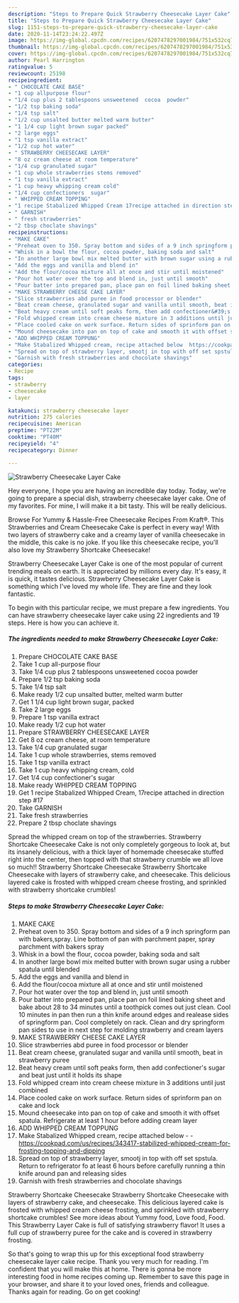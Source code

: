 ```yaml
---
description: "Steps to Prepare Quick Strawberry Cheesecake Layer Cake"
title: "Steps to Prepare Quick Strawberry Cheesecake Layer Cake"
slug: 1151-steps-to-prepare-quick-strawberry-cheesecake-layer-cake
date: 2020-11-14T23:24:22.497Z
image: https://img-global.cpcdn.com/recipes/6207478297001984/751x532cq70/strawberry-cheesecake-layer-cake-recipe-main-photo.jpg
thumbnail: https://img-global.cpcdn.com/recipes/6207478297001984/751x532cq70/strawberry-cheesecake-layer-cake-recipe-main-photo.jpg
cover: https://img-global.cpcdn.com/recipes/6207478297001984/751x532cq70/strawberry-cheesecake-layer-cake-recipe-main-photo.jpg
author: Pearl Harrington
ratingvalue: 5
reviewcount: 25198
recipeingredient:
- " CHOCOLATE CAKE BASE"
- "1 cup allpurpose flour"
- "1/4 cup plus 2 tablespoons unsweetened  cocoa  powder"
- "1/2 tsp baking soda"
- "1/4 tsp salt"
- "1/2 cup unsalted butter melted warm butter"
- "1 1/4 cup light brown sugar packed"
- "2 large eggs"
- "1 tsp vanilla extract"
- "1/2 cup hot water"
- " STRAWBERRY CHEESECAKE LAYER"
- "8 oz cream cheese at room temperature"
- "1/4 cup granulated sugar"
- "1 cup whole strawberries stems removed"
- "1 tsp vanilla extract"
- "1 cup heavy whipping cream cold"
- "1/4 cup confectioners  sugar"
- " WHIPPED CREAM TOPPING"
- "1 recipe Stabalized Whipped Cream 17recipe attached in direction step 17"
- " GARNISH"
- " fresh strawberries"
- "2 tbsp choclate shavings"
recipeinstructions:
- "MAKE CAKE"
- "Preheat oven to 350. Spray bottom and sides of a 9 inch springform pan with bakers,spray. Line bottom of pan with parchment paper, spray parchment with bakers spray"
- "Whisk in a bowl the flour, cocoa powder, baking soda and salt"
- "In another large bowl mix melted butter with brown sugar using a rubber spatula until blended"
- "Add the eggs and vanilla and blend in"
- "Add the flour/cocoa mixture all at once and stir until moistened"
- "Pour hot water over the top and blend in, just until smooth"
- "Pour batter into prepared pan, place pan on foil lined baking sheet and bake about 28 to 34 minutes until a toothpick comes out just clean. Cool 10 minutes in pan then run a thin knife around edges and realease sides of springform pan. Cool completely  on rack. Clean and dry springform pan sides to use in next step for molding strawberry and cream layers"
- "MAKE STRAWBERRY CHEESE CAKE LAYER"
- "Slice strawberries abd puree in food processor or blender"
- "Beat cream cheese, granulated sugar and vanilla until smooth, beat in strawberry puree"
- "Beat heavy cream until soft peaks form, then add confectioner&#39;s sugar and beat just until it holds its shape"
- "Fold whipped cream into cream cheese mixture in 3 additions until just combined"
- "Place cooled cake on work surface. Return sides of sprinform pan on cake and lock"
- "Mound cheesecake into pan on top of cake and smooth it with offset spatula. Refrigerate at least 1 hour before adding cream layer"
- "ADD WHIPPED CREAM TOPPUNG"
- "Make Stabalized Whipped cream, recipe attached below  https://cookpad.com/us/recipes/343417-stabilized-whipped-cream-for-frosting-topping-and-dipping"
- "Spread on top of strawberry layer, smootj in top with off set spstula. Return to refrigerator  fo at least 6 hours before carefully running a thin knife around pan and releasing sides"
- "Garnish with fresh strawberries and chocolate shavings"
categories:
- Recipe
tags:
- strawberry
- cheesecake
- layer

katakunci: strawberry cheesecake layer 
nutrition: 275 calories
recipecuisine: American
preptime: "PT22M"
cooktime: "PT40M"
recipeyield: "4"
recipecategory: Dinner

---
```



![Strawberry Cheesecake Layer Cake](https://img-global.cpcdn.com/recipes/6207478297001984/751x532cq70/strawberry-cheesecake-layer-cake-recipe-main-photo.jpg)

Hey everyone, I hope you are having an incredible day today. Today, we're going to prepare a special dish, strawberry cheesecake layer cake. One of my favorites. For mine, I will make it a bit tasty. This will be really delicious.

Browse For Yummy &amp; Hassle-Free Cheesecake Recipes From Kraft®. This Strawberries and Cream Cheesecake Cake is perfect in every way! With two layers of strawberry cake and a creamy layer of vanilla cheesecake in the middle, this cake is no joke. If you like this cheesecake recipe, you&#39;ll also love my Strawberry Shortcake Cheesecake!

Strawberry Cheesecake Layer Cake is one of the most popular of current trending meals on earth. It is appreciated by millions every day. It's easy, it is quick, it tastes delicious. Strawberry Cheesecake Layer Cake is something which I've loved my whole life. They are fine and they look fantastic.


To begin with this particular recipe, we must prepare a few ingredients. You can have strawberry cheesecake layer cake using 22 ingredients and 19 steps. Here is how you can achieve it.

<!--inarticleads1-->

##### The ingredients needed to make Strawberry Cheesecake Layer Cake:

1. Prepare  CHOCOLATE CAKE BASE
1. Take 1 cup all-purpose flour
1. Take 1/4 cup plus 2 tablespoons unsweetened  cocoa  powder
1. Prepare 1/2 tsp baking soda
1. Take 1/4 tsp salt
1. Make ready 1/2 cup unsalted butter, melted warm butter
1. Get 1 1/4 cup light brown sugar, packed
1. Take 2 large eggs
1. Prepare 1 tsp vanilla extract
1. Make ready 1/2 cup hot water
1. Prepare  STRAWBERRY CHEESECAKE LAYER
1. Get 8 oz cream cheese, at room temperature
1. Take 1/4 cup granulated sugar
1. Take 1 cup whole strawberries, stems removed
1. Take 1 tsp vanilla extract
1. Take 1 cup heavy whipping cream, cold
1. Get 1/4 cup confectioner&#39;s  sugar
1. Make ready  WHIPPED CREAM TOPPING
1. Get 1 recipe Stabalized Whipped Cream, 17recipe attached in direction step #17
1. Take  GARNISH
1. Take  fresh strawberries
1. Prepare 2 tbsp choclate shavings


Spread the whipped cream on top of the strawberries. Strawberry Shortcake Cheesecake Cake is not only completely gorgeous to look at, but its insanely delicious, with a thick layer of homemade cheesecake stuffed right into the center, then topped with that strawberry crumble we all love so much!! Strawberry Shortcake Cheesecake Strawberry Shortcake Cheesecake with layers of strawberry cake, and cheesecake. This delicious layered cake is frosted with whipped cream cheese frosting, and sprinkled with strawberry shortcake crumbles! 

<!--inarticleads2-->

##### Steps to make Strawberry Cheesecake Layer Cake:

1. MAKE CAKE
1. Preheat oven to 350. Spray bottom and sides of a 9 inch springform pan with bakers,spray. Line bottom of pan with parchment paper, spray parchment with bakers spray
1. Whisk in a bowl the flour, cocoa powder, baking soda and salt
1. In another large bowl mix melted butter with brown sugar using a rubber spatula until blended
1. Add the eggs and vanilla and blend in
1. Add the flour/cocoa mixture all at once and stir until moistened
1. Pour hot water over the top and blend in, just until smooth
1. Pour batter into prepared pan, place pan on foil lined baking sheet and bake about 28 to 34 minutes until a toothpick comes out just clean. Cool 10 minutes in pan then run a thin knife around edges and realease sides of springform pan. Cool completely  on rack. Clean and dry springform pan sides to use in next step for molding strawberry and cream layers
1. MAKE STRAWBERRY CHEESE CAKE LAYER
1. Slice strawberries abd puree in food processor or blender
1. Beat cream cheese, granulated sugar and vanilla until smooth, beat in strawberry puree
1. Beat heavy cream until soft peaks form, then add confectioner&#39;s sugar and beat just until it holds its shape
1. Fold whipped cream into cream cheese mixture in 3 additions until just combined
1. Place cooled cake on work surface. Return sides of sprinform pan on cake and lock
1. Mound cheesecake into pan on top of cake and smooth it with offset spatula. Refrigerate at least 1 hour before adding cream layer
1. ADD WHIPPED CREAM TOPPUNG
1. Make Stabalized Whipped cream, recipe attached below -  - https://cookpad.com/us/recipes/343417-stabilized-whipped-cream-for-frosting-topping-and-dipping
1. Spread on top of strawberry layer, smootj in top with off set spstula. Return to refrigerator  fo at least 6 hours before carefully running a thin knife around pan and releasing sides
1. Garnish with fresh strawberries and chocolate shavings


Strawberry Shortcake Cheesecake Strawberry Shortcake Cheesecake with layers of strawberry cake, and cheesecake. This delicious layered cake is frosted with whipped cream cheese frosting, and sprinkled with strawberry shortcake crumbles! See more ideas about Yummy food, Love food, Food. This Strawberry Layer Cake is full of satisfying strawberry flavor! It uses a full cup of strawberry puree for the cake and is covered in strawberry frosting. 

So that's going to wrap this up for this exceptional food strawberry cheesecake layer cake recipe. Thank you very much for reading. I'm confident that you will make this at home. There is gonna be more interesting food in home recipes coming up. Remember to save this page in your browser, and share it to your loved ones, friends and colleague. Thanks again for reading. Go on get cooking!
